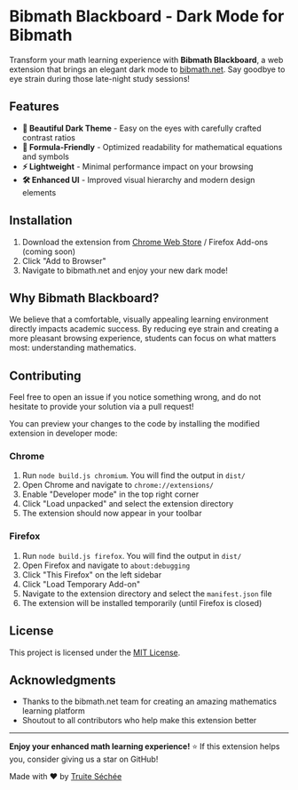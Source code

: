 # Bibmath Blackboard - Dark Mode for Bibmath

Transform your math learning experience with **Bibmath Blackboard**, a web extension that brings an elegant dark mode to [bibmath.net](https://www.bibmath.net). Say goodbye to eye strain during those late-night study sessions!

## Features

- **🎨 Beautiful Dark Theme** - Easy on the eyes with carefully crafted contrast ratios
- **📐 Formula-Friendly** - Optimized readability for mathematical equations and symbols
- **⚡ Lightweight** - Minimal performance impact on your browsing
- **🛠️ Enhanced UI** - Improved visual hierarchy and modern design elements

## Installation

1. Download the extension from [Chrome Web Store](https://chromewebstore.google.com/detail/bibmath-blackboard-alpha/lmckgfljakbegelanjffdglkcnmfelog) / Firefox Add-ons (coming soon)
2. Click "Add to Browser"
3. Navigate to bibmath.net and enjoy your new dark mode!

## Why Bibmath Blackboard?

We believe that a comfortable, visually appealing learning environment directly impacts academic success. By reducing eye strain and creating a more pleasant browsing experience, students can focus on what matters most: understanding mathematics.

## Contributing

Feel free to open an issue if you notice something wrong, and do not hesitate to provide your solution via a pull request!

You can preview your changes to the code by installing the modified extension in developer mode:

### Chrome

1. Run `node build.js chromium`. You will find the output in `dist/`
2. Open Chrome and navigate to `chrome://extensions/`
3. Enable "Developer mode" in the top right corner
4. Click "Load unpacked" and select the extension directory
5. The extension should now appear in your toolbar

### Firefox

1. Run `node build.js firefox`. You will find the output in `dist/`
2. Open Firefox and navigate to `about:debugging`
3. Click "This Firefox" on the left sidebar
4. Click "Load Temporary Add-on"
5. Navigate to the extension directory and select the `manifest.json` file
6. The extension will be installed temporarily (until Firefox is closed)

## License

This project is licensed under the [MIT License](LICENSE).

## Acknowledgments

- Thanks to the bibmath.net team for creating an amazing mathematics learning platform
- Shoutout to all contributors who help make this extension better

---

**Enjoy your enhanced math learning experience!**
⭐ If this extension helps you, consider giving us a star on GitHub!

Made with ❤️ by [Truite Séchée](https://github.com/Truiteseche)
